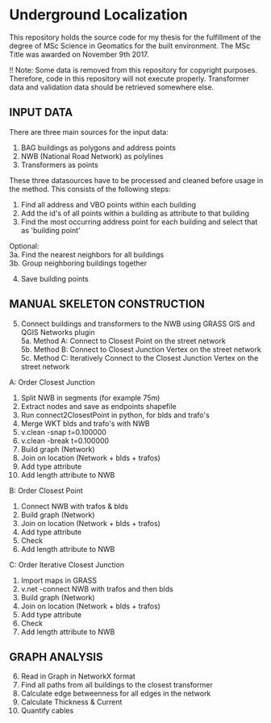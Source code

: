 # Underground Localization
This repository holds the source code for my thesis for the fulfillment of the degree of MSc Science in Geomatics for the built environment. The MSc Title was awarded on November 9th 2017.    

!! Note: Some data is removed from this repository for copyright purposes. Therefore, code in this repository will not execute properly. Transformer data and validation data should be retrieved somewhere else.

## INPUT DATA
There are three main sources for the input data:    
1. BAG buildings as polygons and address points
2. NWB (National Road Network) as polylines
3. Transformers as points

These three datasources have to be processed and cleaned before usage in the method. This consists of the following steps:
1. Find all address and VBO points within each building
2. Add the id's of all points within a building as attribute to that building
3. Find the most occurring address point for each building and select that as 'building point'

Optional:    
3a. Find the nearest neighbors for all buildings    
3b. Group neighboring buildings together  

4. Save building points 

## MANUAL SKELETON CONSTRUCTION
5. Connect buildings and transformers to the NWB using GRASS GIS and QGIS Networks plugin  
5a. Method A: Connect to Closest Point on the street network   
5b. Method B: Connect to Closest Junction Vertex on the street network   
5c. Method C: Iteratively Connect to the Closest Junction Vertex on the street network  

A: Order Closest Junction
1. Split NWB in segments (for example 75m)
2. Extract nodes and save as endpoints shapefile
3. Run connect2ClosestPoint in python, for blds and trafo's
4. Merge WKT blds and trafo's with NWB
5. v.clean -snap t=0.100000
6. v.clean -break t=0.100000
7. Build graph (Network)
8. Join on location (Network + blds + trafos)
9. Add type attribute
10. Add length attribute to NWB

B: Order Closest Point
1. Connect NWB with trafos & blds
2. Build graph (Network)
3. Join on location (Network + blds + trafos)
4. Add type attribute
5. Check
6. Add length attribute to NWB

C: Order Iterative Closest Junction
1. Import maps in GRASS
2. v.net -connect NWB with trafos and then blds
3. Build graph (Network)
4. Join on location (Network + blds + trafos)
5. Add type attribute
6. Check
7. Add length attribute to NWB

## GRAPH ANALYSIS
6. Read in Graph in NetworkX format
7. Find all paths from all buildings to the closest transformer
8. Calculate edge betweenness for all edges in the network
9. Calculate Thickness & Current
10. Quantify cables


